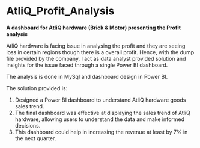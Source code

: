 # AtliQ_Profit_Analysis
**A dashboard for AtliQ hardware (Brick &amp; Motor) presenting the Profit analysis**

AtliQ hardware is facing issue in analysing the profit and they are seeing loss in certain regions though there is a overall profit. Hence, with the dump file provided by the company, I act as data analyst provided solution and insights for the issue faced through a single Power BI dashboard.

The analysis is done in MySql and dashboard design in Power BI.

The solution provided is:
1) Designed a Power BI dashboard to understand AtliQ hardware goods sales trend.
2) The final dashboard was effective at displaying the sales trend of AtliQ hardware, allowing users to understand the data and make informed decisions.
3) This dashboard could help in increasing the revenue at least by 7% in the next quarter.
